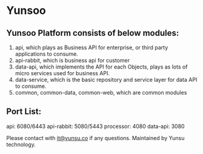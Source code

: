 # Yunsoo

## Yunsoo Platform consists of below modules:
1. api, which plays as Business API for enterprise, or third party applications to consume.
2. api-rabbit, which is business api for customer
3. data-api, which implements the API for each Objects, plays as lots of micro services used for business API.
4. data-service, which is the basic repository and service layer for data API to consume.
5. common, common-data, common-web, which are common modules

## Port List:
api:		6080/6443
api-rabbit:	5080/5443
processor:	4080
data-api:	3080

Please contact with it@yunsu.co if any questions.
Maintained by Yunsu technology.

